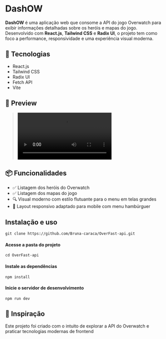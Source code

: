 # DashOW

**DashOW** é uma aplicação web que consome a API do jogo Overwatch para exibir informações detalhadas sobre os heróis e mapas do jogo. Desenvolvido com **React.js**, **Tailwind CSS** e **Radix UI**, o projeto tem como foco a performance, responsividade e uma experiência visual moderna.

## 🚀 Tecnologias

- React.js
- Tailwind CSS
- Radix UI
- Fetch API
- Vite

## 📸 Preview

> ![Preview](public/DashOW-previa.mp4)

## 📦 Funcionalidades

- ✅ Listagem dos heróis do Overwatch
- ✅ Listagem dos mapas do jogo
- 🔍 Visual moderno com estilo flutuante para o menu em telas grandes
- 📱 Layout responsivo adaptado para mobile com menu hambúrguer

## Instalação e uso
```
git clone https://github.com/Bruna-caraca/OverFast-api.git
```

#### Acesse a pasta do projeto
```
cd OverFast-api
```
#### Instale as dependências
```
npm install
```

#### Inicie o servidor de desenvolvimento
```
npm run dev
```
## 🧠 Inspiração
Este projeto foi criado com o intuito de explorar a API do Overwatch e praticar tecnologias modernas de frontend

